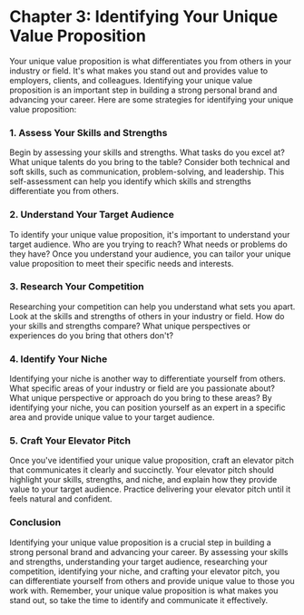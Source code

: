 Chapter 3: Identifying Your Unique Value Proposition
====================================================

Your unique value proposition is what differentiates you from others in your industry or field. It's what makes you stand out and provides value to employers, clients, and colleagues. Identifying your unique value proposition is an important step in building a strong personal brand and advancing your career. Here are some strategies for identifying your unique value proposition:

### 1. Assess Your Skills and Strengths

Begin by assessing your skills and strengths. What tasks do you excel at? What unique talents do you bring to the table? Consider both technical and soft skills, such as communication, problem-solving, and leadership. This self-assessment can help you identify which skills and strengths differentiate you from others.

### 2. Understand Your Target Audience

To identify your unique value proposition, it's important to understand your target audience. Who are you trying to reach? What needs or problems do they have? Once you understand your audience, you can tailor your unique value proposition to meet their specific needs and interests.

### 3. Research Your Competition

Researching your competition can help you understand what sets you apart. Look at the skills and strengths of others in your industry or field. How do your skills and strengths compare? What unique perspectives or experiences do you bring that others don't?

### 4. Identify Your Niche

Identifying your niche is another way to differentiate yourself from others. What specific areas of your industry or field are you passionate about? What unique perspective or approach do you bring to these areas? By identifying your niche, you can position yourself as an expert in a specific area and provide unique value to your target audience.

### 5. Craft Your Elevator Pitch

Once you've identified your unique value proposition, craft an elevator pitch that communicates it clearly and succinctly. Your elevator pitch should highlight your skills, strengths, and niche, and explain how they provide value to your target audience. Practice delivering your elevator pitch until it feels natural and confident.

### Conclusion

Identifying your unique value proposition is a crucial step in building a strong personal brand and advancing your career. By assessing your skills and strengths, understanding your target audience, researching your competition, identifying your niche, and crafting your elevator pitch, you can differentiate yourself from others and provide unique value to those you work with. Remember, your unique value proposition is what makes you stand out, so take the time to identify and communicate it effectively.
